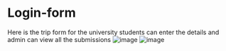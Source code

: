 # Login-form
Here is the trip form for the university students can enter the details and admin can view all the submissions
![image](https://user-images.githubusercontent.com/85123767/183155584-650c5373-1b9d-410e-ad34-9ac500919128.png)
![image](https://user-images.githubusercontent.com/85123767/183156005-0c25cd0f-7995-4b81-97ae-33bf129a0872.png)

